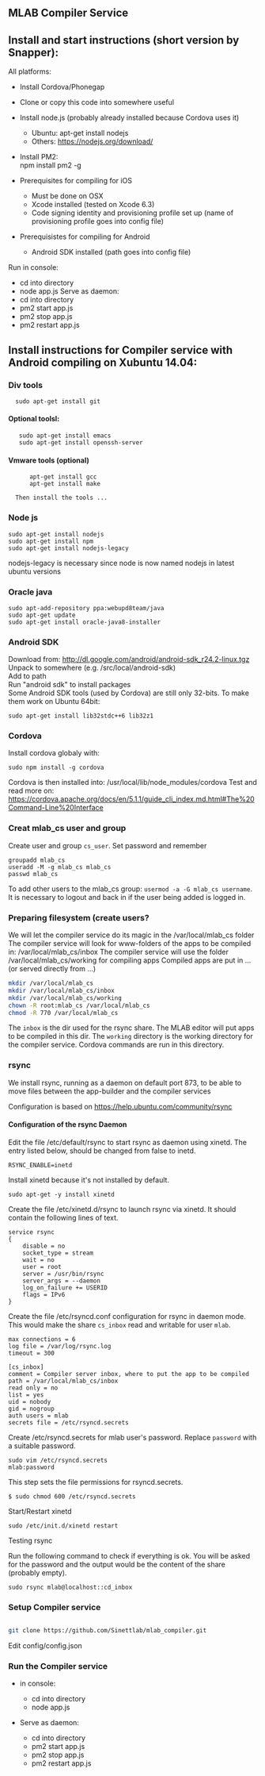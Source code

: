 MLAB Compiler Service
----------------------------------------------------------------

## Install and start instructions (short version by Snapper):

All platforms:
- Install Cordova/Phonegap  
- Clone or copy this code into somewhere useful  
- Install node.js (probably already installed because Cordova uses it)  
    - Ubuntu: apt-get install nodejs  
    - Others: https://nodejs.org/download/  
- Install PM2:  
    npm install pm2 -g  

- Prerequisites for compiling for iOS  
    - Must be done on OSX  
    - Xcode installed (tested on Xcode 6.3)  
    - Code signing identity and provisioning profile set up (name of provisioning profile goes into config file)  
- Prerequisistes for compiling for Android  
    - Android SDK installed (path goes into config file)  


Run in console:
- cd into directory
- node app.js
Serve as daemon:
- cd into directory
- pm2 start app.js
- pm2 stop app.js
- pm2 restart app.js

Install instructions for Compiler service with Android compiling on Xubuntu 14.04:
-----------------------------------------------------------------------------------------

### Div tools
```
  sudo apt-get install git
```

#### Optional toolsl:  
```
   sudo apt-get install emacs    
   sudo apt-get install openssh-server
```       
#### Vmware tools (optional)
```
      apt-get install gcc    
      apt-get install make 
```
      Then install the tools ...   
 
### Node js
```
sudo apt-get install nodejs  
sudo apt-get install npm  
sudo apt-get install nodejs-legacy   
```
nodejs-legacy is necessary since node is now named nodejs in latest ubuntu versions

### Oracle java
```
sudo apt-add-repository ppa:webupd8team/java  
sudo apt-get update  
sudo apt-get install oracle-java8-installer  
```

### Android SDK
Download from: http://dl.google.com/android/android-sdk_r24.2-linux.tgz  
Unpack to somewhere (e.g. /src/local/android-sdk)  
Add to path  
Run "android sdk" to install packages  
Some Android SDK tools (used by Cordova) are still only 32-bits. To make them work on Ubuntu 64bit:  
```
sudo apt-get install lib32stdc++6 lib32z1  
```

### Cordova
Install cordova globaly  with:  
```
sudo npm install -g cordova
```
Cordova is then installed into: /usr/local/lib/node_modules/cordova
Test and read more on: https://cordova.apache.org/docs/en/5.1.1/guide_cli_index.md.html#The%20Command-Line%20Interface

### Creat mlab_cs user and group
Create user and group `cs_user`. Set password and remember

```
groupadd mlab_cs
useradd -M -g mlab_cs mlab_cs
passwd mlab_cs
```

To add other users to the mlab_cs group: `usermod -a -G mlab_cs username`. It is necessary to logout and back in if the user being added is logged in.


### Preparing filesystem (create users?
We will let the compiler service do its magic in the /var/local/mlab_cs folder
The compiler service will look for www-folders of the apps to be compiled in: /var/local/mlab_cs/inbox
The compiler service will use the folder /var/local/mlab_cs/working for compiling apps
Compiled apps are put in ... (or served directly from ...)
```bash
mkdir /var/local/mlab_cs
mkdir /var/local/mlab_cs/inbox
mkdir /var/local/mlab_cs/working
chown -R root:mlab_cs /var/local/mlab_cs 
chmod -R 770 /var/local/mlab_cs
```

The `inbox` is the dir used for the rsync share. The MLAB editor will put apps to be compiled in this dir.
The `working` directory is the working directory for the compiler service. Cordova commands are run in this directory. 


### rsync
We install rsync, running  as a daemon on default port 873, to be able to move files between the app-builder and the compiler services

Configuration is based on https://help.ubuntu.com/community/rsync

#### Configuration of the rsync Daemon

Edit the file /etc/default/rsync to start rsync as daemon using xinetd. The entry listed below, should be changed from false to inetd.

```
RSYNC_ENABLE=inetd
```

Install xinetd because it's not installed by default.
```
sudo apt-get -y install xinetd
```

Create the file /etc/xinetd.d/rsync to launch rsync via xinetd. It should contain the following lines of text.

```
service rsync
{
    disable = no
    socket_type = stream
    wait = no
    user = root
    server = /usr/bin/rsync
    server_args = --daemon
    log_on_failure += USERID
    flags = IPv6
}
```
Create the file /etc/rsyncd.conf configuration for rsync in daemon mode. This would make the share `cs_inbox` read and writable for user `mlab`.

```
max connections = 6
log file = /var/log/rsync.log
timeout = 300

[cs_inbox]
comment = Compiler server inbox, where to put the app to be compiled
path = /var/local/mlab_cs/inbox
read only = no
list = yes
uid = nobody
gid = nogroup
auth users = mlab
secrets file = /etc/rsyncd.secrets
```

Create /etc/rsyncd.secrets for mlab user's password. Replace `password` with a suitable password. 
```
sudo vim /etc/rsyncd.secrets 
mlab:password
```

This step sets the file permissions for rsyncd.secrets.
```
$ sudo chmod 600 /etc/rsyncd.secrets
```

Start/Restart xinetd
```
sudo /etc/init.d/xinetd restart
```

Testing rsync

Run the following command to check if everything is ok. You will be asked for the password and the output would be the content of the share (probably empty).
```
sudo rsync mlab@localhost::cd_inbox
```

### Setup Compiler service
```bash

git clone https://github.com/Sinettlab/mlab_compiler.git
```

Edit config/config.json  




### Run the Compiler service
* in console:  
   - cd into directory  
   - node app.js  

* Serve as daemon:
    - cd into directory
    - pm2 start app.js
    - pm2 stop app.js
    - pm2 restart app.js